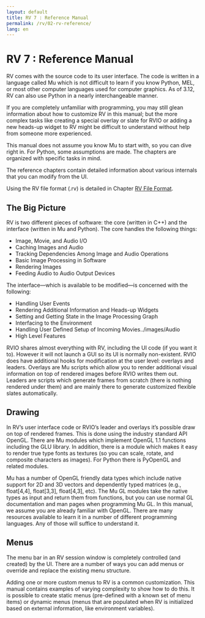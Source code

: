 ```yaml
---
layout: default
title: RV 7 : Reference Manual
permalink: /rv/02-rv-reference/
lang: en
---
```


# RV 7 : Reference Manual

RV comes with the source code to its user interface. The code is written in a language called Mu which is not difficult to learn if you know Python, MEL, or most other computer languages used for computer graphics. As of 3.12, RV can also use Python in a nearly interchangeable manner.

If you are completely unfamiliar with programming, you may still glean information about how to customize RV in this manual; but the more complex tasks like creating a special overlay or slate for RVIO or adding a new heads-up widget to RV might be difficult to understand without help from someone more experienced.

This manual does not assume you know Mu to start with, so you can dive right in. For Python, some assumptions are made. The chapters are organized with specific tasks in mind.

The reference chapters contain detailed information about various internals that you can modify from the UI.

Using the RV file format (.rv) is detailed in Chapter [RV File Format](rv-reference/rv-file-format.html).

## The Big Picture

RV is two different pieces of software: the core (written in C++) and the interface (written in Mu and Python). The core handles the following things:

* Image, Movie, and Audio I/O
* Caching Images and Audio
* Tracking Dependencies Among Image and Audio Operations
* Basic Image Processing in Software
* Rendering Images
* Feeding Audio to Audio Output Devices

The interface—which is available to be modified—is concerned with the following:

* Handling User Events
* Rendering Additional Information and Heads-up Widgets
* Setting and Getting State in the Image Processing Graph
* Interfacing to the Environment
* Handling User Defined Setup of Incoming Movies../images/Audio
* High Level Features

RVIO shares almost everything with RV, including the UI code (if you want it to). However it will not launch a GUI so its UI is normally non-existent. RVIO does have additional hooks for modification at the user level: overlays and leaders. Overlays are Mu scripts which allow you to render additional visual information on top of rendered images before RVIO writes them out. Leaders are scripts which generate frames from scratch (there is nothing rendered under them) and are mainly there to generate customized flexible slates automatically.

## Drawing

In RV’s user interface code or RVIO’s leader and overlays it’s possible draw on top of rendered frames. This is done using the industry standard API OpenGL. There are Mu modules which implement OpenGL 1.1 functions including the GLU library. In addition, there is a module which makes it easy to render true type fonts as textures (so you can scale, rotate, and composite characters as images). For Python there is PyOpenGL and related modules.

Mu has a number of OpenGL friendly data types which include native support for 2D and 3D vectors and dependently typed matrices (e.g., float[4,4], float[3,3], float[4,3], etc). The Mu GL modules take the native types as input and return them from functions, but you can use normal GL documentation and man pages when programming Mu GL. In this manual, we assume you are already familiar with OpenGL. There are many resources available to learn it in a number of different programming languages. Any of those will suffice to understand it.

## Menus

The menu bar in an RV session window is completely controlled (and created) by the UI. There are a number of ways you can add menus or override and replace the existing menu structure.

Adding one or more custom menus to RV is a common customization. This manual contains examples of varying complexity to show how to do this. It is possible to create static menus (pre-defined with a known set of menu items) or dynamic menus (menus that are populated when RV is initialized based on external information, like environment variables).
